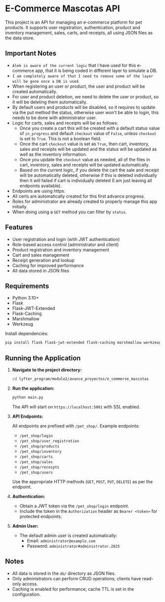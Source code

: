 # E-Commerce Mascotas API

This project is an API for managing an e-commerce platform for pet products. It supports user registration, authentication, product and inventory management, sales, carts, and receipts, all using JSON files as the data store.

## Important Notes

- `Alek is aware of the current logic` that I have used for this e-commerce app, that it is being coded in different layer to simulate a DB.
- `I am completely aware of that I need to remove some of the layer will be gone once a DB is used`.
- When registering an user or product, the user and product will be created automatically.
- For user and product deletion, we need to delete the user or product, so it will be deleting them automatically.
- By default users and products will be disabled, so it requires to update via the put method the status, otherwise user won't be able to login, this needs to be done with administrator user.
- Logic for carts, sales and receipts will be as follows:
    - Once you create a cart this will be created with a default status value of `in_progress` and default `checkout` value of `False`, unless `checkout` is set to `True`. This is not a boolean field.
    - Once the cart `checkout` value is set as `True`, then cart, inventory, sales and receipts will be updated and the status will be updated as well as the inventory information.
    - Once you update the `checkout` value as needed, all of the files in cart, inventory, sales and receipts will be updated automatically.
    - Based on the current logic, if you delete the cart the sale and receipt will be automatically deleted, otherwise if this is deleted individually then it will failed if cart is individually deleted (I am just leaving all endpoints available).
- Endpoints are using https.
- All certs are automatically created for this first advance progress.
- Roles for administrator are already created to properly manage this app initially.
- When doing using a `GET` method you can filter by `status`.



## Features

- User registration and login (with JWT authentication)
- Role-based access control (administrator and client)
- Product registration and inventory management
- Cart and sales management
- Receipt generation and lookup
- Caching for improved performance
- All data stored in JSON files

## Requirements

- Python 3.10+
- Flask
- Flask-JWT-Extended
- Flask-Caching
- Marshmallow
- Werkzeug

Install dependencies:

```sh
pip install flask flask-jwt-extended flask-caching marshmallow werkzeug
```

## Running the Application

1. **Navigate to the project directory:**

    ```sh
    cd lyfter_program/module2/avance_proyectos/e_commerse_mascotas
    ```

2. **Run the application:**

    ```sh
    python main.py
    ```

    The API will start on `https://localhost:5001` with SSL enabled.

3. **API Endpoints:**

    All endpoints are prefixed with `/pet_shop/`. Example endpoints:

    - `/pet_shop/login`
    - `/pet_shop/user_registration`
    - `/pet_shop/products`
    - `/pet_shop/inventory`
    - `/pet_shop/carts`
    - `/pet_shop/sales`
    - `/pet_shop/receipts`
    - `/pet_shop/users`

    Use the appropriate HTTP methods (`GET`, `POST`, `PUT`, `DELETE`) as per the endpoint.

4. **Authentication:**

    - Obtain a JWT token via the `/pet_shop/login` endpoint.
    - Include the token in the `Authorization` header as `Bearer <token>` for protected endpoints.

5. **Admin User:**

    - The default admin user is created automatically:
        - Email: `administrator@example.com`
        - Password: `administrator#administrator.2025`

## Notes

- All data is stored in the `db/` directory as JSON files.
- Only administrators can perform CRUD operations; clients have read-only access.
- Caching is enabled for performance; cache TTL is set in the configuration.
